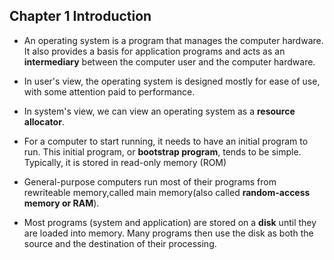 ## Chapter 1 Introduction

- An operating system is a program that manages the computer hardware. It also provides a basis for application programs and acts as an **intermediary** between the computer user and the computer hardware.

- In user's view, the operating system is designed mostly for ease of use, with some attention paid to performance.

- In system's view,  we can view an operating system as a **resource allocator**.

- For a computer to start running, it needs to have an initial program to run. This initial program, or **bootstrap program**, tends to be simple. Typically, it is stored in read-only memory (ROM)

- General-purpose computers run most of their programs from rewriteable memory,called main memory(also called **random-access memory or RAM**). 

- Most programs (system and application) are stored on a **disk** until they are loaded into memory. Many programs then use the disk as both the source and the destination of their processing.
